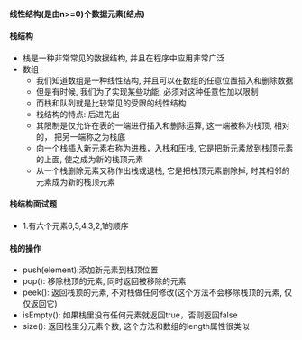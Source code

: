 #### 线性结构(是由n>=0)个数据元素(结点)


#### 栈结构
 - 栈是一种非常常见的数据结构, 并且在程序中应用非常广泛
 - 数组
   - 我们知道数组是一种线性结构, 并且可以在数组的任意位置插入和删除数据
   - 但是有时候, 我们为了实现某些功能, 必须对这种任意性加以限制
   - 而栈和队列就是比较常见的受限的线性结构
   - 栈结构的特点: 后进先出
    - 其限制是仅允许在表的一端进行插入和删除运算, 这一端被称为栈顶, 相对的， 把另一端称之为栈底
    - 向一个栈插入新元素右称为进栈，入栈和压栈, 它是把新元素放到栈顶元素的上面, 使之成为新的栈顶元素
    - 从一个栈删除元素又称作出栈或退栈, 它是把栈顶元素删除掉, 时其相邻的元素成为新的栈顶元素

#### 栈结构面试题
 - 1.有六个元素6,5,4,3,2,1的顺序

#### 栈的操作
 - push(element):添加新元素到栈顶位置
 - pop(): 移除栈顶的元素, 同时返回被移除的元素
 - peek(): 返回栈顶的元素, 不对栈做任何修改(这个方法不会移除栈顶的元素, 仅仅返回它)
 - isEmpty(): 如果栈里没有任何元素就返回true，否则返回false
 - size(): 返回栈里分元素个数, 这个方法和数组的length属性很类似